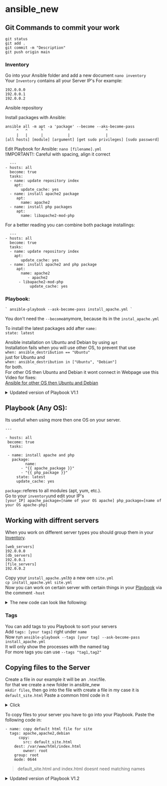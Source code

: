 # ansible_new    

## Git Commands to commit your work

`git status`  
`git add .`  
`git commit -m "Description"`  
`git push origin main`  



### Inventory
Go into your Ansible folder and add a new document `nano inventory`  
Your `Inventory` contains all your Server IP's 
For example:

	192.0.0.0
 	192.0.0.1
  	192.0.0.2
  
Ansible repository

Install packages with Ansible: <br>

    ansible all -m apt -a 'package' --become --aks-become-pass
	     ^   ^      ^         	^             	 ^ 
	     |   |      |	        |             	 | 
    [all hosts] [module] [argument] [get sudo privileges] [sudo password] 
   
Edit Playbook for Ansible:
    `nano [filename].yml`  
 	!IMPORTANT!: Careful with spacing, align it correct  
    
      --- 
	- hosts: all 
 	  become: true 
 	  tasks: 
 	  - name: update repository index 
   	    apt: 
   	       update_cache: yes 
  	  - name: install apache2 package 
  	     apt: 
   	       name: apache2
	  - name: install php packages
   	     apt:
	       name: libapache2-mod-php

For a better reading you can combine both package installings:  

      --- 
	- hosts: all 
 	  become: true 
 	  tasks: 
 	  - name: update repository index 
   	    apt: 
   	       update_cache: yes 
  	  - name: install apache2 and php package 
  	     apt: 
   	       name: apache2
	          - apache2
	   	  - libapache2-mod-php
       	       update_cache: yes
    
### Playbook:  
	` ansible-playbook --ask-become-pass install_apache.yml `  
 You don't need the `--become`anymore, because its in the `instal_apache.yml`  

To install the latest packages add after `name:`    
`state: latest`    

 Ansible installation on Ubuntu and Debian by using `apt`  
 	Installation fails when you will use other OS, to prevent that use  
  `when: ansible_destribution == "Ubuntu" `  
  just for Ubuntu and  
  `when: ansible_destribution in ["Ubuntu", "Debian"]`  
  for both.  
  For other OS then Ubuntu and Debian it wont connect in Webpage use this Video for fixes:  
  [Ansible for other OS then Ubuntu and Debian](https://youtu.be/BF7vIk9no14?list=PLT98CRl2KxKEUHie1m24-wkyHpEsa4Y70&t=955)  

  <details>
<summary>Updated version of Playbook V1.1</summary>
  
    
	---
	
	- hosts: all
 	 become: true
	  tasks:
	
	  - name: install apache2 and php package for Ubuntu
 	    apt:
  	      name: 
   	        - apache2
	        - libapache2-mod-php
   	      state: latest
   	    update_cache: yes
   	    when: ansible_distribution in ["Ubuntu", "Debian"]
    
</details>    
  
## Playbook (Any OS):  

  Its usefull when using more then one OS on your server.
  
    ---
	
	- hosts: all
 	 become: true
	  tasks:
	
 	 - name: install apache and php
 	   package:
     	     name:
	       - "{{ apache_package }}"
	       - "{{ php_package }}"
	     state: latest
  	     update_cache: yes
    
 `package:`referes to all modules (apt, yum, etc.).  
 Go to your `inventory`und edit your IP's  
 `[your_IP] apache_package=[name of your OS apache] php_package=[name of your OS apache-php] ` 
  
 ## Working with diffrent servers

When you work on different server types you should group them in your [Inventory](#Inventory).  
  
	[web_servers]
 	192.0.0.0
 	[db_servers]
  	192.0.0.1
  	[file_servers]
   	192.0.0.2
  
Copy your `install_apache.yml`to a new oen `site.yml`  
`cp install_apache.yml site.yml`  
Now you can work on certain server with certain things in your [Playbook](#Playbook) via the comment `-host`  
<details>
<summary>The new code can look like following:</summary>
	
	---
	
	- hosts: all
 	  become: true
	  tasks:

   	  -name install updates (Ubunut, Debian)
      	    apt:
	      upgrade: dist
       	      update_cache: yes
	    when: ansible_distribution in ["Ubuntu", "Debian"]

	- hosts: web_servers
 	  become: true
    	  tasks:
	  - name: install apache2 and php package for Ubuntu
 	    apt:
  	      name: 
   	        - apache2
	        - libapache2-mod-php
   	   state: latest
   	   when: ansible_distribution in ["Ubuntu", "Debian"]
       
</details>

### Tags

You can add tags to you Playbook to sort your servers  
Add `tags: [your tags]` right under `name`  
Now run `ansible-playbook --tags [your tag] --ask-become-pass install_apache.yml`  
It will only show the processes with the named tag  
For more tags you can use `--tags "tag1,tag2"`  

## Copying files to the Server  

Create a file in our example it will be an `.html`file.  
for that we create a new folder in ansible_new  
`mkdir files`, then go into the file with create a file in my case it is `default_site.html`
Paste a common html code in it  
<details>
	<summary>Click</summary>
	
	<html>
		<head>
      			<title>Welcome to your_domain!</title>
  		</head>
   		<body>
       			<h1>Success!  The Silko virtual host is working!</h1>
  		</body>
	</html>
 
</details>
  
To copy files to your server you have to go into your Playbook.
Paste the following code in:

	- name: copy default html file for site
 	  tags: apache,apache2,debian
    	  copy:
            src: default_site.html
	    dest: /var/www/html/index.html
     	    owner: root
	    group: root
	    mode: 0644

> default_site.html and index.html doesnt need matching names

<details>
<summary>Updated version of Playbook V1.2</summary>
	
	---

	- hosts: all
	  become: true
	  tasks:
	
 	 - name: install updates
 	   tags: always
 	   apt:
 	     upgrade: dist
 	     update_cache: yes
  	  when: ansible_distribution in ["Ubuntu", "Debian"]
	
	
 	 - name: install apache2 and php package for Ubuntu
 	   tags: apache,apache2,debian
 	   apt:
 	     name:
  	      - apache2
  	      - libapache2-mod-php
  	    state: latest
  	  when: ansible_distribution in ["Ubuntu", "Debian"]
	
 	 - name: copy default html file for site
 	   tags: apache,apache2,debian
 	   copy:
  	    src: default_site.html
   	   dest: /var/www/Silko/index.html
  	    owner: root
    	  group: root
    	  mode: 0644

</details>
